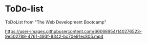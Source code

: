 # ToDo-list
ToDoList from "The Web Development Bootcamp"


https://user-images.githubusercontent.com/66068954/140276523-9e502789-4761-493f-8342-bc70e91ec805.mp4

